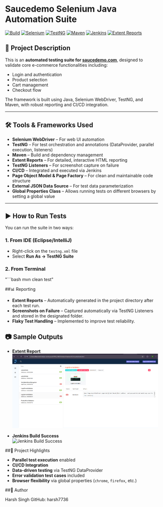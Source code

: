 # Saucedemo Selenium Java Automation Suite

[![Build](https://img.shields.io/badge/build-passing-brightgreen)](https://github.com/harsh7736/saucedemo-selenium-java-automation/actions)
[![Selenium](https://img.shields.io/badge/Selenium-WebDriver-blue)](https://www.selenium.dev/)
[![TestNG](https://img.shields.io/badge/TestNG-Framework-orange)](https://testng.org/)
[![Maven](https://img.shields.io/badge/Maven-Build-yellow)](https://maven.apache.org/)
[![Jenkins](https://img.shields.io/badge/CI%2FCD-Jenkins-red)](https://www.jenkins.io/)
[![Extent Reports](https://img.shields.io/badge/Reporting-ExtentReports-purple)](https://www.extentreports.com/)


## 📌 Project Description
This is an **automated testing suite for [saucedemo.com](https://www.saucedemo.com)**, designed to validate core e-commerce functionalities including:
- Login and authentication  
- Product selection  
- Cart management  
- Checkout flow  

The framework is built using Java, Selenium WebDriver, TestNG, and Maven, with robust reporting and CI/CD integration.

---

## 🛠️ Tools & Frameworks Used
- **Selenium WebDriver** – For web UI automation  
- **TestNG** – For test orchestration and annotations (DataProvider, parallel execution, listeners)  
- **Maven** – Build and dependency management  
- **Extent Reports** – For detailed, interactive HTML reporting  
- **TestNG Listeners** – For screenshot capture on failure  
- **CI/CD** – Integrated and executed via Jenkins  
- **Page Object Model & Page Factory** – For clean and maintainable code structure  
- **External JSON Data Source** – For test data parameterization  
- **Global Properties Class** – Allows running tests on different browsers by setting a global value  

---

## ▶️ How to Run Tests
You can run the suite in two ways:

### **1. From IDE (Eclipse/IntelliJ)**
- Right-click on the `testng.xml` file  
- Select **Run As → TestNG Suite**

### **2. From Terminal**
"```bash
mvn clean test"




##📊 Reporting

- **Extent Reports** – Automatically generated in the project directory after each test run.  
- **Screenshots on Failure** – Captured automatically via TestNG Listeners and stored in the designated folder.  
- **Flaky Test Handling** – Implemented to improve test reliability.



## 📷 Sample Outputs

- **Extent Report**  
  ![Extent Report](https://raw.githubusercontent.com/harsh7736/saucedemo-selenium-java-automation/f4ee88d5564b096ac004e4b04aa1d6037aea0cc2/Extent-Report-Screenshot.png)  

- **Jenkins Build Success**  
  ![Jenkins Build Success](screenshots/jenkins-build-success.png)  


##📂 Project Highlights

- **Parallel test execution** enabled
- **CI/CD Integration**
- **Data-driven testing** via TestNG DataProvider  
- **Error validation test cases** included  
- **Browser flexibility** via global properties (`chrome`, `firefox`, etc.)  



##👤 Author

Harsh Singh
GitHub: harsh7736
